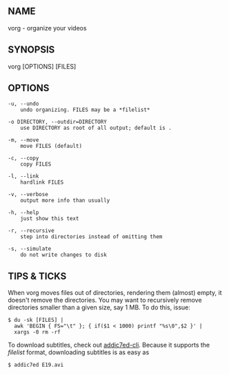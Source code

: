 ## NAME ##
vorg - organize your videos

## SYNOPSIS ##
vorg [OPTIONS] [FILES]

## OPTIONS ##

	-u, --undo	
		undo organizing. FILES may be a *filelist*

	-o DIRECTORY, --outdir=DIRECTORY
		use DIRECTORY as root of all output; default is .
		
	-m, --move
		move FILES (default)
		
	-c, --copy
		copy FILES
		
	-l, --link
		hardlink FILES
		
	-v, --verbose
		output more info than usually

	-h, --help
		just show this text

	-r, --recursive
		step into directories instead of omitting them

	-s, --simulate
		do not write changes to disk

## TIPS & TICKS ##
When vorg moves files out of directories, rendering them (almost) empty, it doesn't remove the directories. You may want to recursively remove directories smaller than a given size, say 1 MB. To do this, issue:

    $ du -sk [FILES] |
      awk 'BEGIN { FS="\t" }; { if($1 < 1000) printf "%s\0",$2 }' |
      xargs -0 rm -rf

To download subtitles, check out [addic7ed-cli](https://github.com/BenoitZugmeyer/addic7ed-cli). Because it supports the *filelist* format, downloading subtitles is as easy as

    $ addic7ed E19.avi
